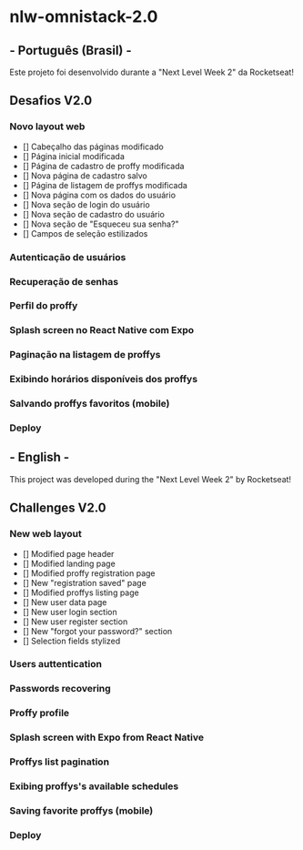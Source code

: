 # nlw-omnistack-2.0

## - Português (Brasil) -

Este projeto foi desenvolvido durante a "Next Level Week 2" da Rocketseat!

## Desafios V2.0

### Novo layout web

- [] Cabeçalho das páginas modificado
- [] Página inicial modificada
- [] Página de cadastro de proffy modificada
- [] Nova página de cadastro salvo
- [] Página de listagem de proffys modificada
- [] Nova página com os dados do usuário
- [] Nova seção de login do usuário
- [] Nova seção de cadastro do usuário
- [] Nova seção de "Esqueceu sua senha?"
- [] Campos de seleção estilizados

### Autenticação de usuários



### Recuperação de senhas 



### Perfil do proffy



### Splash screen no React Native com Expo



### Paginação na listagem de proffys



### Exibindo horários disponíveis dos proffys



### Salvando proffys favoritos (mobile)



### Deploy


## - English -

This project was developed during the "Next Level Week 2" by Rocketseat!

## Challenges V2.0

### New web layout

- [] Modified page header
- [] Modified landing page
- [] Modified proffy registration page
- [] New "registration saved" page
- [] Modified proffys listing page
- [] New user data page
- [] New user login section
- [] New user register section
- [] New "forgot your password?" section
- [] Selection fields stylized

### Users auttentication



### Passwords recovering



### Proffy profile



### Splash screen with Expo from React Native



### Proffys list pagination



### Exibing proffys's available schedules



### Saving favorite proffys (mobile)



### Deploy

